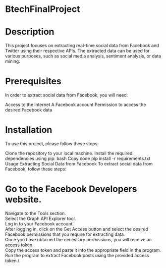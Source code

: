 # BtechFinalProject

# Description
This project focuses on extracting real-time social data from Facebook and Twitter using their respective APIs. The extracted data can be used for various purposes, such as social media analysis, sentiment analysis, or data mining.

# Prerequisites
In order to extract social data from Facebook, you will need:

Access to the internet
A Facebook account
Permission to access the desired Facebook data

# Installation
To use this project, please follow these steps:

Clone the repository to your local machine.
Install the required dependencies using pip:
bash
Copy code
pip install -r requirements.txt
Usage
Extracting Social Data from Facebook
To extract social data from Facebook, follow these steps:

# Go to the Facebook Developers website.
Navigate to the Tools section.\
Select the Graph API Explorer tool.\
Log in to your Facebook account.\
After logging in, click on the Get Access button and select the desired Facebook permissions that you require for extracting data.\
Once you have obtained the necessary permissions, you will receive an access token.\
Copy the access token and paste it into the appropriate field in the program.\
Run the program to extract Facebook posts using the provided access token.\
